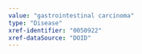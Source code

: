 ```yaml
---
value: "gastrointestinal carcinoma"
type: "Disease"
xref-identifier: "0050922"
xref-dataSource: "DOID"
---
```

